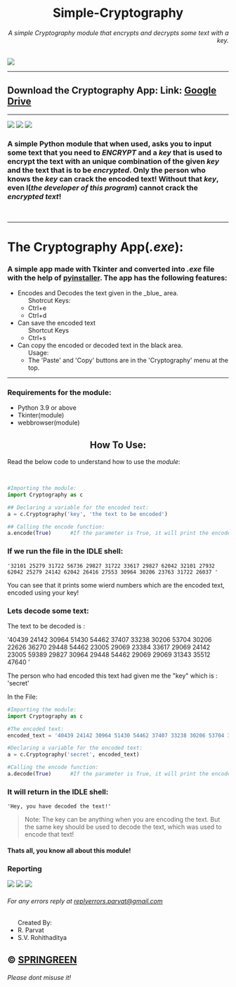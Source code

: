 <h1 align = 'center'>Simple-Cryptography</h1>
<h6 align = 'right'>A simple Cryptography module that encrypts and decrypts some text with a key.</h6>
<a href='https://sprin-g-reen.github.io/simple%20cryptography/'><img src="https://img.shields.io/badge/Website-SPRINGREEN-blue"></a>
<hr>

## Download the Cryptography App: Link: [Google Drive](https://drive.google.com/file/d/1xJeJMSSMleukbhbclPpY-_3OQtOPTUJx/view?usp=sharing)

<hr>
<a href='#'><img src='https://img.shields.io/badge/Current%20Status-Under--Long%20Time--Development-brightgreen'></a>
<a href='https://telegram.me/Parvat_R'><img src='https://img.shields.io/badge/Telegram%20Us-@Parvat_R-brightgreen'></a>
<a href='mailto:relpyerrors.parvat@gmail.com'><img src='https://img.shields.io/badge/Mail%20Please%20To-replyerrors.parvat@gmail.com-brightgreen'></a>

### A simple Python module that when used, asks you to input some text that you need to _ENCRYPT_ and a _key_ that is used to encrypt the text with an unique combination of the given _key_ and the text that is to be _encrypted_. Only the person who knows the _key_ can crack the encoded text! Without that _key_, even I(_the developer of this program_) cannot **crack the** _encrypted text_!
<br>
<hr>

# The Cryptography App(_.exe_):
### A simple app made with Tkinter and converted into _.exe_ file with the help of [pyinstaller](https://pypi.org/project/pyinstaller/). The app has the following features:

<ul>
  <li>Encodes and Decodes the text given in the _blue_ area.
    <ul>Shotrcut Keys:
      <li>Ctrl+e</li>
      <li>Ctrl+d</li>
    </ul>
  </li>
  <li>Can save the encoded text
    <ul>Shortcut Keys
      <li>Ctrl+s</li>
    </ul>
  </li>
  <li>Can copy the encoded or decoded text in the black area.
    <ul>Usage:
      <li>The 'Paste' and 'Copy' buttons are in the 'Cryptography' menu at the top.</li>
    </ul>
  </li>
</ul>

<hr>

### Requirements for the module:

<ul>
<li>Python 3.9 or above
<li>Tkinter(module)
<li>webbrowser(module)
</ul>
<h2 align = 'center'>How To Use:</h2>

Read the below code to understand how to use the _module_:

<br>

```python
#Importing the module:
import Cryptography as c

## Declaring a variable for the encoded text:
a = c.Cryptography('key', 'the text to be encoded')

## Calling the encode function:
a.encode(True)      #If the parameter is True, it will print the encoded text
```

### If we run the file in the IDLE shell:

```shell
'32101 25279 31722 56736 29827 31722 33617 29827 62042 32101 27932 62042 25279 24142 62042 26416 27553 30964 30206 23763 31722 26037 '
```

<p>You can see that it prints some wierd numbers which are the encoded text, encoded using your key!</p>
<h3>Lets decode some text:</h3>
<p>The text to be decoded is :</p>
<p>'40439 24142 30964 51430 54462 37407 33238 30206 53704 30206 22626 36270 29448 54462 23005 29069 23384 33617 29069 24142 23005 59389 29827 30964 29448 54462 29069 29069 31343 35512 47640 '</p>
<p>The person who had encoded this text had given me the "key" which is : 'secret'</p>

In the File:
```python
#Importing the module:
import Cryptography as c

#The encoded text:
encoded_text = '40439 24142 30964 51430 54462 37407 33238 30206 53704 30206 22626 36270 29448 54462 23384 32480 23384 33617 29069 24142 23005 59389 29827 30964 29448 54462 29069 29069 31343 35512 47640 '

#Declaring a variable for the encoded text:
a = c.Cryptography('secret', encoded_text)

#Calling the encode function:
a.decode(True)      #If the parameter is True, it will print the encoded text
```

### It will return in the IDLE shell:

```shell
'Hey, you have decoded the text!'
```

>Note: The key can be anything when you are encoding the text. But the same key should be used to decode the text, which was used to encode that text!


#### Thats all, you know all about this module!
### Reporting 
<a href="https://t.me/Venilabots"><img src="https://img.shields.io/badge/Message%20Now-Venila%20Bots-blue"></a>
<a href="https://www.paypal.me/rohith204"><img src="https://img.shields.io/badge/Donate%20-Paypal-blue"></a>
<a href="mailto:replyerrors.parvat@gmail.com "><img src="https://img.shields.io/badge/Gmail-Compose%20Now-red"></a>
<h6>For any errors reply at <a href = 'mailto:replyerrors.parvat@gmail.com'>replyerrors.parvat@gmail.com</a></h6>

<ul>Created By:
  <li>R. Parvat</li>
  <li>S.V. Rohithaditya</li>
</ul>

## © [SPRINGREEN](https://t.me/venilabots) 

###### Please dont misuse it!
